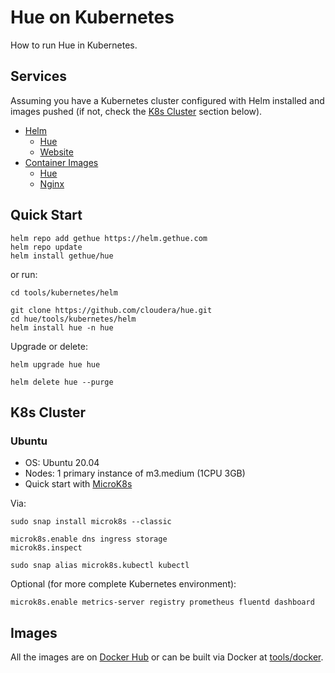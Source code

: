 # Hue on Kubernetes

How to run Hue in Kubernetes.

## Services

Assuming you have a Kubernetes cluster configured with Helm installed and images pushed (if not, check the [K8s Cluster](#k8s-cluster) section below).

* [Helm](helm)
   * [Hue](helm/hue)
   * [Website](helm/website)
* [Container Images](/tools/docker)
   * [Hue](/tools/docker/hue)
   * [Nginx](/tools/docker/nginx)

## Quick Start

    helm repo add gethue https://helm.gethue.com
    helm repo update
    helm install gethue/hue

or run:

    cd tools/kubernetes/helm

    git clone https://github.com/cloudera/hue.git
    cd hue/tools/kubernetes/helm
    helm install hue -n hue

Upgrade or delete:

    helm upgrade hue hue

    helm delete hue --purge

## K8s Cluster

### Ubuntu

* OS: Ubuntu 20.04
* Nodes: 1 primary instance of m3.medium (1CPU 3GB)
* Quick start with [MicroK8s](https://microk8s.io/#quick-start)

Via:

    sudo snap install microk8s --classic

    microk8s.enable dns ingress storage
    microk8s.inspect

    sudo snap alias microk8s.kubectl kubectl

Optional (for more complete Kubernetes environment):

    microk8s.enable metrics-server registry prometheus fluentd dashboard

## Images

All the images are on [Docker Hub](https://hub.docker.com/repository/docker/gethue/hue) or can be built via Docker at [tools/docker](/tools/docker).
